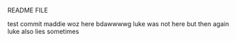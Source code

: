README FILE

test commit
maddie woz here 
bdawwwwg
luke was not here but then again luke also lies sometimes